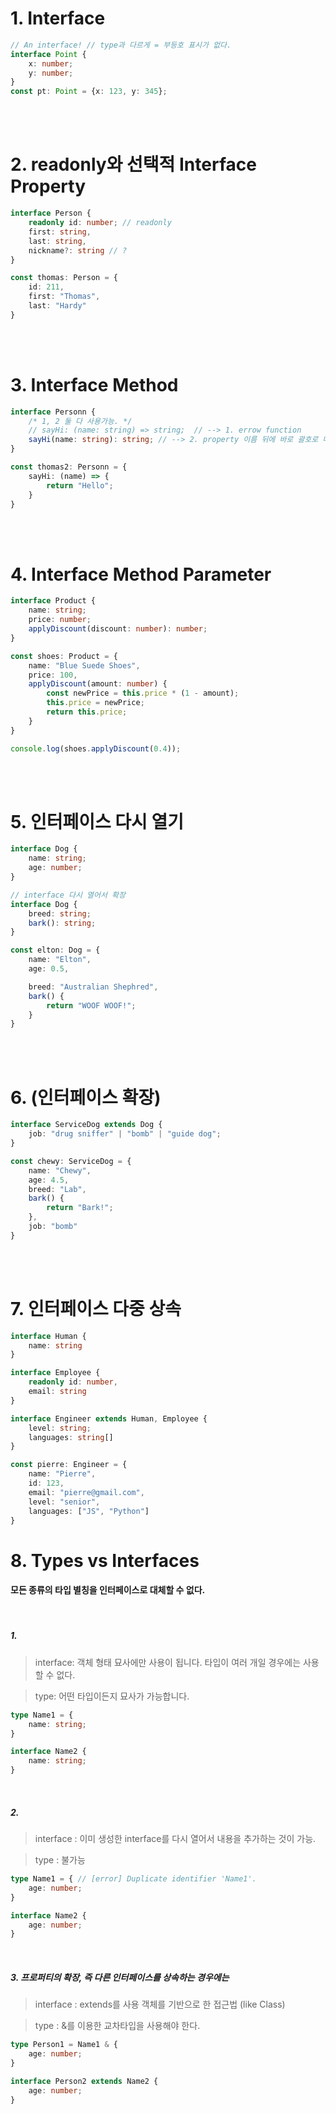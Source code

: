 # 1. Interface

```ts
// An interface! // type과 다르게 = 부등호 표시가 없다.
interface Point {
    x: number;
    y: number;
}
const pt: Point = {x: 123, y: 345};
```

<br><br>

# 2. readonly와 선택적 Interface Property
```ts
interface Person {
    readonly id: number; // readonly
    first: string,
    last: string,
    nickname?: string // ?
}

const thomas: Person = {
    id: 211,
    first: "Thomas",
    last: "Hardy"
}
```

<br><br>

# 3. Interface Method
```ts
interface Personn {
    /* 1, 2 둘 다 사용가능. */
    // sayHi: (name: string) => string;  // --> 1. errow function
    sayHi(name: string): string; // --> 2. property 이름 뒤에 바로 괄호로 메소드인것을 표시.
}

const thomas2: Personn = {
    sayHi: (name) => {
        return "Hello";
    }
}
```

<br><br>

# 4. Interface Method Parameter
```ts
interface Product {
    name: string;
    price: number;
    applyDiscount(discount: number): number;
}

const shoes: Product = {
    name: "Blue Suede Shoes",
    price: 100,
    applyDiscount(amount: number) {
        const newPrice = this.price * (1 - amount);
        this.price = newPrice;
        return this.price;
    }
}

console.log(shoes.applyDiscount(0.4));
```

<br><br>

# 5. 인터페이스 다시 열기
```ts
interface Dog {
    name: string;
    age: number;
}

// interface 다시 열어서 확장
interface Dog {
    breed: string;
    bark(): string;
}

const elton: Dog = {
    name: "Elton",
    age: 0.5,

    breed: "Australian Shephred",
    bark() {
        return "WOOF WOOF!";
    }
}
```

<br><br>

# 6. (인터페이스 확장)
```ts
interface ServiceDog extends Dog {
    job: "drug sniffer" | "bomb" | "guide dog";
}

const chewy: ServiceDog = {
    name: "Chewy",
    age: 4.5,
    breed: "Lab",
    bark() {
        return "Bark!";
    },
    job: "bomb"
}
```

<br><br>


# 7. 인터페이스 다중 상속
```ts
interface Human {
    name: string
}

interface Employee {
    readonly id: number,
    email: string   
}

interface Engineer extends Human, Employee {
    level: string;
    languages: string[]
}

const pierre: Engineer = {
    name: "Pierre",
    id: 123,
    email: "pierre@gmail.com",
    level: "senior",
    languages: ["JS", "Python"]
}
```

# 8. Types vs Interfaces

#### 모든 종류의 타입 별칭을 인터페이스로 대체할 수 없다.

<br>

##### 1. 
> interface: 객체 형태 묘사에만 사용이 됩니다. 타입이 여러 개일 경우에는 사용할 수 없다.

> type: 어떤 타입이든지 묘사가 가능합니다.


```ts
type Name1 = {
    name: string;
}

interface Name2 {
    name: string;
}
```

<br>

##### 2. 
> interface : 이미 생성한 interface를 다시 열어서 내용을 추가하는 것이 가능. 

> type : 불가능 

```ts
type Name1 = { // [error] Duplicate identifier 'Name1'.
    age: number;
}

interface Name2 {
    age: number;
}
```

<br>

##### 3. 프로퍼티의 확장, 즉 다른 인터페이스를 상속하는 경우에는 

> interface : extends를 사용 객체를 기반으로 한 접근법 (like Class)

> type : &를 이용한 교차타입을 사용해야 한다.

```ts
type Person1 = Name1 & {
    age: number;
}

interface Person2 extends Name2 {
    age: number;
}
```